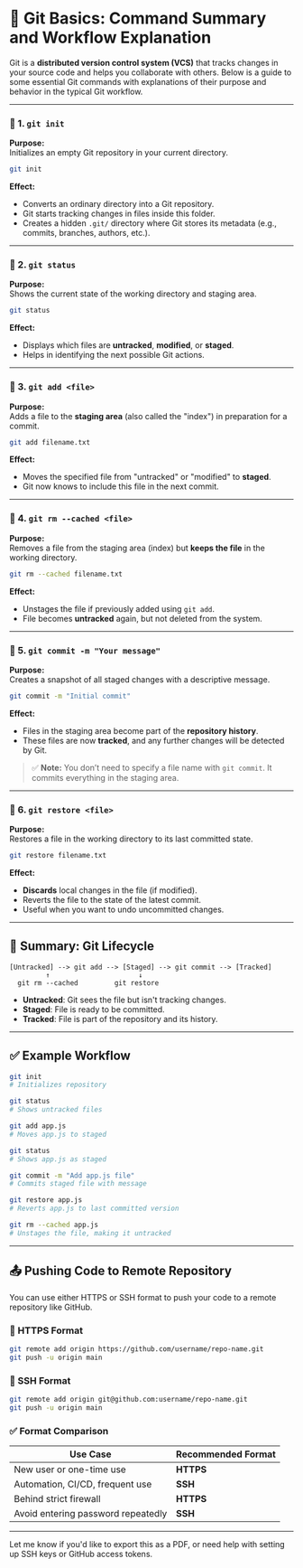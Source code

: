 
# 📘 Git Basics: Command Summary and Workflow Explanation

Git is a **distributed version control system (VCS)** that tracks changes in your source code and helps you collaborate with others. Below is a guide to some essential Git commands with explanations of their purpose and behavior in the typical Git workflow.

---

### 🔹 1. `git init`
**Purpose:**  
Initializes an empty Git repository in your current directory.

```bash
git init
```

**Effect:**  
- Converts an ordinary directory into a Git repository.
- Git starts tracking changes in files inside this folder.
- Creates a hidden `.git/` directory where Git stores its metadata (e.g., commits, branches, authors, etc.).

---

### 🔹 2. `git status`
**Purpose:**  
Shows the current state of the working directory and staging area.

```bash
git status
```

**Effect:**  
- Displays which files are **untracked**, **modified**, or **staged**.
- Helps in identifying the next possible Git actions.

---

### 🔹 3. `git add <file>`
**Purpose:**  
Adds a file to the **staging area** (also called the "index") in preparation for a commit.

```bash
git add filename.txt
```

**Effect:**  
- Moves the specified file from "untracked" or "modified" to **staged**.
- Git now knows to include this file in the next commit.

---

### 🔹 4. `git rm --cached <file>`
**Purpose:**  
Removes a file from the staging area (index) but **keeps the file** in the working directory.

```bash
git rm --cached filename.txt
```

**Effect:**  
- Unstages the file if previously added using `git add`.
- File becomes **untracked** again, but not deleted from the system.

---

### 🔹 5. `git commit -m "Your message"`
**Purpose:**  
Creates a snapshot of all staged changes with a descriptive message.

```bash
git commit -m "Initial commit"
```

**Effect:**  
- Files in the staging area become part of the **repository history**.
- These files are now **tracked**, and any further changes will be detected by Git.

> ✅ **Note:** You don’t need to specify a file name with `git commit`. It commits everything in the staging area.

---

### 🔹 6. `git restore <file>`
**Purpose:**  
Restores a file in the working directory to its last committed state.

```bash
git restore filename.txt
```

**Effect:**  
- **Discards** local changes in the file (if modified).
- Reverts the file to the state of the latest commit.
- Useful when you want to undo uncommitted changes.

---

## 🧠 Summary: Git Lifecycle

```
[Untracked] --> git add --> [Staged] --> git commit --> [Tracked]
         ↑                      ↓
  git rm --cached         git restore
```

- **Untracked**: Git sees the file but isn't tracking changes.
- **Staged**: File is ready to be committed.
- **Tracked**: File is part of the repository and its history.

---

## ✅ Example Workflow

```bash
git init
# Initializes repository

git status
# Shows untracked files

git add app.js
# Moves app.js to staged

git status
# Shows app.js as staged

git commit -m "Add app.js file"
# Commits staged file with message

git restore app.js
# Reverts app.js to last committed version

git rm --cached app.js
# Unstages the file, making it untracked
```

---

## 📤 Pushing Code to Remote Repository

You can use either HTTPS or SSH format to push your code to a remote repository like GitHub.

### 🔹 HTTPS Format
```bash
git remote add origin https://github.com/username/repo-name.git
git push -u origin main
```

### 🔹 SSH Format
```bash
git remote add origin git@github.com:username/repo-name.git
git push -u origin main
```

### ✅ Format Comparison
| Use Case                        | Recommended Format |
|-------------------------------|--------------------|
| New user or one-time use       | **HTTPS**          |
| Automation, CI/CD, frequent use| **SSH**            |
| Behind strict firewall         | **HTTPS**          |
| Avoid entering password repeatedly | **SSH**       |

---

Let me know if you'd like to export this as a PDF, or need help with setting up SSH keys or GitHub access tokens.



